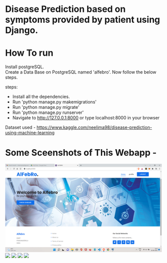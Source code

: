 # Disease Prediction based on symptoms provided by patient using Django.


# How To run
Install postgreSQL.  
Create a Data Base on PostgreSQL named 'alfebro'.
Now follow the below steps.

steps:
- Install all the dependencies.
- Run 'python manage.py makemigrations'
- Run 'python manage.py migrate'
- Run 'python manage.py runserver'
- Navigate to http://127.0.0.1:8000 or type localhost:8000 in your browser

Dataset used - https://www.kaggle.com/neelima98/disease-prediction-using-machine-learning

# Some Sceenshots of This Webapp -

![](https://github.com/robertcjoshy/disease-prediction-system/blob/main/screenshots/screen-1.png)
![](https://github.com/anuj-glitch/Disease-Prediction-using-Django-and-machine-learning/blob/master/screenshots/Capture2.PNG)
![](https://github.com/anuj-glitch/Disease-Prediction-using-Django-and-machine-learning/blob/master/screenshots/Capture3.PNG)
![](https://github.com/anuj-glitch/Disease-Prediction-using-Django-and-machine-learning/blob/master/screenshots/Capture4.PNG)
![](https://github.com/anuj-glitch/Disease-Prediction-using-Django-and-machine-learning/blob/master/screenshots/Capture5.PNG)

